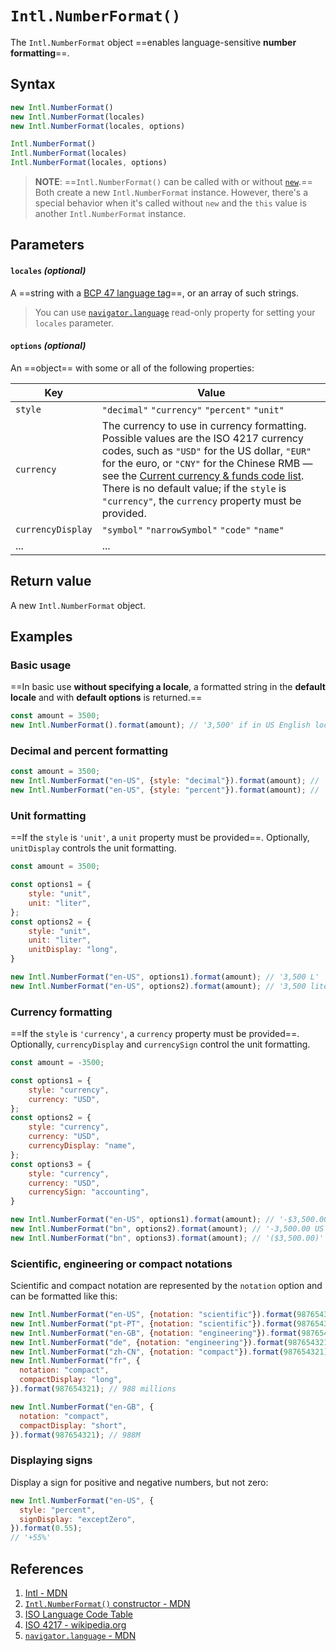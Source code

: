 # `Intl.NumberFormat()`

The `Intl.NumberFormat` object ==enables language-sensitive **number formatting**==.

## Syntax

```js
new Intl.NumberFormat()
new Intl.NumberFormat(locales)
new Intl.NumberFormat(locales, options)

Intl.NumberFormat()
Intl.NumberFormat(locales)
Intl.NumberFormat(locales, options)
```

> **NOTE**: ==`Intl.NumberFormat()` can be called with or without [`new`](https://developer.mozilla.org/en-US/docs/Web/JavaScript/Reference/Operators/new).== Both create a new `Intl.NumberFormat` instance. However, there's a special behavior when it's called without `new` and the `this` value is another `Intl.NumberFormat` instance.

## Parameters

#### `locales` _(optional)_

A ==string with a [BCP 47 language tag](http://www.lingoes.net/en/translator/langcode.htm)==, or an array of such strings.

> You can use [`navigator.language`](https://developer.mozilla.org/en-US/docs/Web/API/Navigator/language) read-only property for setting your `locales` parameter.

#### `options` _(optional)_

An ==object== with some or all of the following properties:

| Key               | Value                                                        |
| ----------------- | ------------------------------------------------------------ |
| `style`           | `"decimal"` `"currency"` `"percent"` `"unit"`                |
| `currency`        | The currency to use in currency formatting. Possible values are the ISO 4217 currency codes, such as `"USD"` for the US dollar, `"EUR"` for the euro, or `"CNY"` for the Chinese RMB — see the [Current currency & funds code list](https://www.six-group.com/en/products-services/financial-information/data-standards.html#scrollTo=currency-codes). There is no default value; if the `style` is `"currency"`, the `currency` property must be provided. |
| `currencyDisplay` | `"symbol"` `"narrowSymbol"` `"code"` `"name"`                |
| ...               | ...                                                          |

## Return value

A new `Intl.NumberFormat` object.

## Examples

### Basic usage

==In basic use **without specifying a locale**, a formatted string in the **default locale** and with **default options** is returned.==

```js
const amount = 3500;
new Intl.NumberFormat().format(amount); // '3,500' if in US English locale
```

### Decimal and percent formatting

```js
const amount = 3500;
new Intl.NumberFormat("en-US", {style: "decimal"}).format(amount); // '3,500'
new Intl.NumberFormat("en-US", {style: "percent"}).format(amount); // '350,000%'
```

### Unit formatting

==If the `style` is `'unit'`, a `unit` property must be provided==. Optionally, `unitDisplay` controls the unit formatting.

```js
const amount = 3500;

const options1 = {
    style: "unit",
    unit: "liter",
};
const options2 = {
    style: "unit",
    unit: "liter",
    unitDisplay: "long",
}

new Intl.NumberFormat("en-US", options1).format(amount); // '3,500 L'
new Intl.NumberFormat("en-US", options2).format(amount); // '3,500 liters'
```

### Currency formatting

==If the `style` is `'currency'`, a `currency` property must be provided==. Optionally, `currencyDisplay` and `currencySign` control the unit formatting.

```js
const amount = -3500;

const options1 = {
    style: "currency",
    currency: "USD",
};
const options2 = {
    style: "currency",
    currency: "USD",
    currencyDisplay: "name",
};
const options3 = {
    style: "currency",
    currency: "USD",
    currencySign: "accounting",
}

new Intl.NumberFormat("en-US", options1).format(amount); // '-$3,500.00'
new Intl.NumberFormat("bn", options2).format(amount); // '-3,500.00 US dollars'
new Intl.NumberFormat("bn", options3).format(amount); // '($3,500.00)'
```

### Scientific, engineering or compact notations

Scientific and compact notation are represented by the `notation` option and can be formatted like this:

```js
new Intl.NumberFormat("en-US", {notation: "scientific"}).format(987654321); // 9.877E8
new Intl.NumberFormat("pt-PT", {notation: "scientific"}).format(987654321); // 9,877E8
new Intl.NumberFormat("en-GB", {notation: "engineering"}).format(987654321); // 987.654E6
new Intl.NumberFormat("de", {notation: "engineering"}).format(987654321); // 987,654E6
new Intl.NumberFormat("zh-CN", {notation: "compact"}).format(987654321); // 9.9亿
new Intl.NumberFormat("fr", {
  notation: "compact",
  compactDisplay: "long",
}).format(987654321); // 988 millions

new Intl.NumberFormat("en-GB", {
  notation: "compact",
  compactDisplay: "short",
}).format(987654321); // 988M
```

### Displaying signs

Display a sign for positive and negative numbers, but not zero:

```js
new Intl.NumberFormat("en-US", {
  style: "percent",
  signDisplay: "exceptZero",
}).format(0.55);
// '+55%'
```

## References

1. [Intl - MDN](https://developer.mozilla.org/en-US/docs/Web/JavaScript/Reference/Global_Objects/Intl)
2. [`Intl.NumberFormat()` constructor - MDN](https://developer.mozilla.org/en-US/docs/Web/JavaScript/Reference/Global_Objects/Intl/NumberFormat/NumberFormat)
3. [ISO Language Code Table](http://www.lingoes.net/en/translator/langcode.htm)
4. [ISO 4217 - wikipedia.org](https://en.wikipedia.org/wiki/ISO_4217)
5. [`navigator.language` - MDN](https://developer.mozilla.org/en-US/docs/Web/API/Navigator/language)